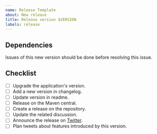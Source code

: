 ```yaml
---
name: Release Template
about: New release
title: Release version $VERSION
labels: release
---
```


## Dependencies

Issues of this new version should be done before resolving this issue.

## Checklist

- [ ] Upgrade the application's version.
- [ ] Add a new version in changelog.
- [ ] Update version in readme.
- [ ] Release on the Maven central.
- [ ] Create a release on the repository.
- [ ] Update the related discussion.
- [ ] Announce the release on [Twitter](https://twitter.com/KotoolsContact).
- [ ] Plan tweets about features introduced by this version.
